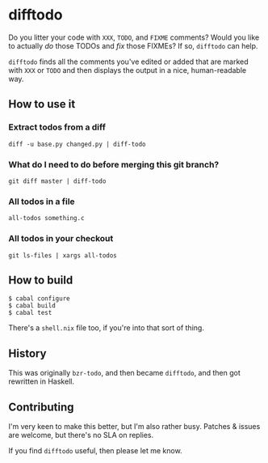 # difftodo

Do you litter your code with `XXX`, `TODO`, and `FIXME` comments? Would you
like to actually _do_ those TODOs and _fix_ those FIXMEs? If so, `difftodo`
can help.

`difftodo` finds all the comments you've edited or added that are marked with
`XXX` or `TODO` and then displays the output in a nice, human-readable way.

## How to use it

### Extract todos from a diff

    diff -u base.py changed.py | diff-todo

### What do I need to do before merging this git branch?

    git diff master | diff-todo

### All todos in a file

    all-todos something.c

### All todos in your checkout

    git ls-files | xargs all-todos

## How to build

```
$ cabal configure
$ cabal build
$ cabal test
```

There's a `shell.nix` file too, if you're into that sort of thing.

## History

This was originally `bzr-todo`, and then became `difftodo`, and then got
rewritten in Haskell.

## Contributing

I'm very keen to make this better, but I'm also rather busy. Patches & issues
are welcome, but there's no SLA on replies.

If you find `difftodo` useful, then please let me know.
